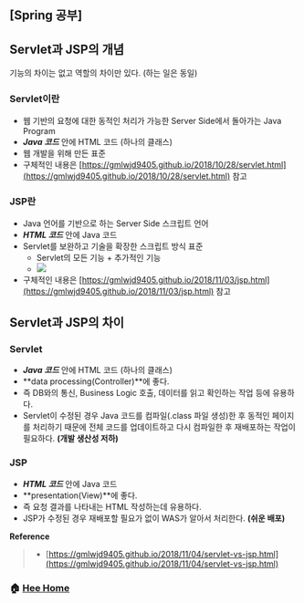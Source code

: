 ## [Spring 공부]

## Servlet과 JSP의 개념
기능의 차이는 없고 역할의 차이만 있다. (하는 일은 동일)

### Servlet이란
* 웹 기반의 요청에 대한 동적인 처리가 가능한 Server Side에서 돌아가는 Java Program 
* ***Java 코드*** 안에 HTML 코드 (하나의 클래스)
* 웹 개발을 위해 만든 표준
* 구체적인 내용은 [https://gmlwjd9405.github.io/2018/10/28/servlet.html](https://gmlwjd9405.github.io/2018/10/28/servlet.html) 참고

### JSP란
* Java 언어를 기반으로 하는 Server Side 스크립트 언어
* ***HTML 코드*** 안에 Java 코드 
* Servlet를 보완하고 기술을 확장한 스크립트 방식 표준
    * Servlet의 모든 기능 + 추가적인 기능
    * ![](/images/web/jsp-definition.png)
* 구체적인 내용은 [https://gmlwjd9405.github.io/2018/11/03/jsp.html](https://gmlwjd9405.github.io/2018/11/03/jsp.html) 참고

## Servlet과 JSP의 차이
### Servlet
* ***Java 코드*** 안에 HTML 코드 (하나의 클래스)
* **data processing(Controller)**에 좋다.
* 즉 DB와의 통신, Business Logic 호출, 데이터를 읽고 확인하는 작업 등에 유용하다.
* Servlet이 수정된 경우 Java 코드를 컴파일(.class 파일 생성)한 후 동적인 페이지를 처리하기 때문에 전체 코드를 업데이트하고 다시 컴파일한 후 재배포하는 작업이 필요하다. **(개발 생산성 저하)**

### JSP
* ***HTML 코드*** 안에 Java 코드 
* **presentation(View)**에 좋다. 
* 즉 요청 결과를 나타내는 HTML 작성하는데 유용하다.
* JSP가 수정된 경우 재배포할 필요가 없이 WAS가 알아서 처리한다. **(쉬운 배포)**

**Reference**
> - [https://gmlwjd9405.github.io/2018/11/04/servlet-vs-jsp.html](https://gmlwjd9405.github.io/2018/11/04/servlet-vs-jsp.html)


### :house: [Hee Home](https://github.com/WeareSoft/WWL/tree/master/hee)